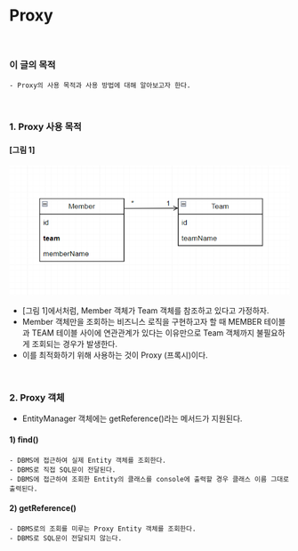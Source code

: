 # Proxy
<br/>

### 이 글의 목적
    - Proxy의 사용 목적과 사용 방법에 대해 알아보고자 한다.
<br/>

### 1. Proxy 사용 목적
#### [그림 1]
![IMAGE](../../../images/tableRelationship0005.png)
- [그림 1]에서처럼, Member 객체가 Team 객체를 참조하고 있다고 가정하자.
- Member 객체만을 조회하는 비즈니스 로직을 구현하고자 할 때 MEMBER 테이블과 TEAM 테이블 사이에 연관관계가 있다는 이유만으로 Team 객체까지 불필요하게 조회되는 경우가 발생한다.
- 이를 최적화하기 위해 사용하는 것이 Proxy (프록시)이다.
<br/>

### 2. Proxy 객체
- EntityManager 객체에는 getReference()라는 메서드가 지원된다.
#### 1) find()
```plaintext
- DBMS에 접근하여 실제 Entity 객체를 조회한다.
- DBMS로 직접 SQL문이 전달된다.
- DBMS에 접근하여 조회한 Entity의 클래스를 console에 출력할 경우 클래스 이름 그대로 출력된다.
```
#### 2) getReference()
```plaintext
- DBMS로의 조회를 미루는 Proxy Entity 객체를 조회한다.
- DBMS로 SQL문이 전달되지 않는다.
```
